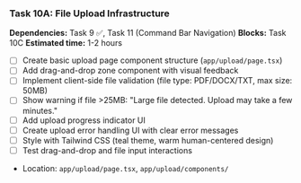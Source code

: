 ### Task 10A: File Upload Infrastructure
**Dependencies:** Task 9 ✅, Task 11 (Command Bar Navigation)
**Blocks:** Task 10C
**Estimated time:** 1-2 hours

- [ ] Create basic upload page component structure (`app/upload/page.tsx`)
- [ ] Add drag-and-drop zone component with visual feedback
- [ ] Implement client-side file validation (file type: PDF/DOCX/TXT, max size: 50MB)
- [ ] Show warning if file >25MB: "Large file detected. Upload may take a few minutes."
- [ ] Add upload progress indicator UI
- [ ] Create upload error handling UI with clear error messages
- [ ] Style with Tailwind CSS (teal theme, warm human-centered design)
- [ ] Test drag-and-drop and file input interactions
- Location: `app/upload/page.tsx`, `app/upload/components/`
